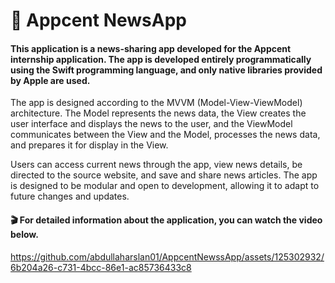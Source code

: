 # 📰 Appcent NewsApp
#### This application is a news-sharing app developed for the Appcent internship application. The app is developed entirely programmatically using the Swift programming language, and only native libraries provided by Apple are used.

The app is designed according to the MVVM (Model-View-ViewModel) architecture. The Model represents the news data, the View creates the user interface and displays the news to the user, and the ViewModel communicates between the View and the Model, processes the news data, and prepares it for display in the View.

Users can access current news through the app, view news details, be directed to the source website, and save and share news articles. The app is designed to be modular and open to development, allowing it to adapt to future changes and updates.

#### 🎬 For detailed information about the application, you can watch the video below.



https://github.com/abdullaharslan01/AppcentNewssApp/assets/125302932/6b204a26-c731-4bcc-86e1-ac85736433c8

